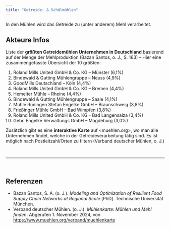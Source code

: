 ```yaml
---
title: "Getreide- & Schälmühlen"
---
```


In den Mühlen wird das Getreide zu (unter anderem) Mehl verarbeitet.

## Akteure Infos
Liste der **größten Getreidemühlen Unternehmen in Deutschland** basierend auf der Menge der Mehlproduktion (Bazan Santos, o. J., S. 163) – Hier eine zusammengefasste Übersicht der 10 größten:

1. Roland Mills United GmbH & Co. KG – Münster (6,1%)
2. Bindewald & Gutting Mühlengruppe – Neuss (4,9%)
3. GoodMills Deutschland – Köln (4,4%)
4. Roland Mills United GmbH & Co. KG – Bremen (4,4%)
5. Hemelter Mühle – Rheine (4,4%)
6. Bindewald & Gutting Mühlengruppe – Saale (4,1%)
7. Mühle Rüningen Stefan Engelke GmbH – Braunschweig (3,8%)
8. Frießinger Mühle GmbH – Bad Wimpfen (3,8%)
9. Roland Mills United GmbH & Co. KG – Bad Langensalza (3,4%)
10. Gebr. Engelke Verwaltungs GmbH – Magdeburg (3,0%)

Zusätzlich gibt es eine **interaktive Karte** auf <muehlen.org>, wo man alle Unternehmen findet, welche in der Getreideverarbeitung tätig sind. Es ist möglich nach Postleitzahl/Orten zu filtern (Verband deutscher Mühlen, o. J.)

<br>

---

<br> 


## Referenzen
- Bazan Santos, S. A. (o. J.). *Modeling and Optimization of Resilient Food Supply Chain Networks at Regional Scale* [PhD]. Technische Universität München.
- Verband deutscher Mühlen. (o. J.). *Mühlenkarte: Mühlen und Mehl finden*. Abgerufen 1. November 2024, von <https://www.muehlen.org/verband/muehlenkarte>

